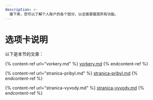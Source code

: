 ```yaml
---
description: >-
  接下来，您可以了解个人账户的各个部分，以全面掌握其所有功能。
---
```


# 选项卡说明

以下是本节的文章：

{% content-ref url="vorkery.md" %}
[vorkery.md](vorkery.md)
{% endcontent-ref %}

{% content-ref url="stranica-pribyl.md" %}
[stranica-pribyl.md](stranica-pribyl.md)
{% endcontent-ref %}

{% content-ref url="stranica-vyvody.md" %}
[stranica-vyvody.md](stranica-vyvody.md)
{% endcontent-ref %}
